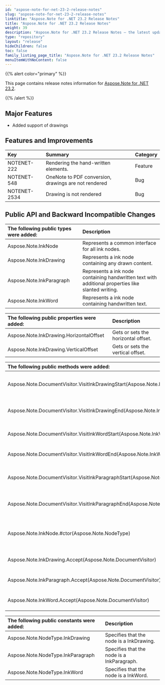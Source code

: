 ```yaml
---
id: "aspose-note-for-net-23-2-release-notes"
slug: "aspose-note-for-net-23-2-release-notes"
linktitle: "Aspose.Note for .NET 23.2 Release Notes"
title: "Aspose.Note for .NET 23.2 Release Notes"
weight: 39
description: "Aspose.Note for .NET 23.2 Release Notes – the latest updates and fixes."
type: "repository"
layout: "release"
hideChildren: false
toc: false
family_listing_page_title: "Aspose.Note for .NET 23.2 Release Notes"
menuItemWithNoContent: false
---
```


{{% alert color="primary" %}} 

This page contains release notes information for [Aspose.Note for .NET 23.2](https://releases.aspose.com/note/net/new-releases/aspose.note-for-.net-23.2/).

{{% /alert %}} 

## **Major Features**
- Added support of drawings

## **Features and Improvements**

|**Key**|**Summary**|**Category**|
| :- | :- | :- |
|NOTENET-222|Rendering the hand-written elements.|Feature|
|NOTENET-548|OneNote to PDF conversion, drawings are not rendered|Bug|
|NOTENET-2534|Drawing is not rendered|Bug|

## **Public API and Backward Incompatible Changes**

|**The following public types were added:**|**Description**|
| :- | :- |
|Aspose.Note.InkNode|Represents a common interface for all ink nodes.|
|Aspose.Note.InkDrawing|Represents a ink node containing any drawn content.|
|Aspose.Note.InkParagraph|Represents a ink node containing handwritten text with additional properties like slanted writing.|
|Aspose.Note.InkWord|Represents a ink node containing handwritten text.|

|**The following public properties were added:**|**Description**|
| :- | :- |
|Aspose.Note.InkDrawing.HorizontalOffset|Gets or sets the horizontal offset.|
|Aspose.Note.InkDrawing.VerticalOffset|Gets or sets the vertical offset.|

|**The following public methods were added:**|**Description**|
| :- | :- |
|Aspose.Note.DocumentVisitor.VisitInkDrawingStart(Aspose.Note.InkDrawing)|Start to visit the InkDrawing node.|
|Aspose.Note.DocumentVisitor.VisitInkDrawingEnd(Aspose.Note.InkDrawing)|End to visit the InkDrawing node.|
|Aspose.Note.DocumentVisitor.VisitInkWordStart(Aspose.Note.InkWord)|Start to visit the InkWord node.|
|Aspose.Note.DocumentVisitor.VisitInkWordEnd(Aspose.Note.InkWord)|End to visit the InkWord node.|
|Aspose.Note.DocumentVisitor.VisitInkParagraphStart(Aspose.Note.InkParagraph)|Start to visit the InkParagraph node.|
|Aspose.Note.DocumentVisitor.VisitInkParagraphEnd(Aspose.Note.InkParagraph)|End to visit the InkParagraph node.|
|Aspose.Note.InkNode.#ctor(Aspose.Note.NodeType)|Initializes a new instance of the InkNode class.|
|Aspose.Note.InkDrawing.Accept(Aspose.Note.DocumentVisitor)|Accepts the visitor of the node.|
|Aspose.Note.InkParagraph.Accept(Aspose.Note.DocumentVisitor)|Accepts the visitor of the node.|
|Aspose.Note.InkWord.Accept(Aspose.Note.DocumentVisitor)|Accepts the visitor of the node.|

|**The following public constants were added:**|**Description**|
| :- | :- |
|Aspose.Note.NodeType.InkDrawing|Specifies that the node is a InkDrawing.|
|Aspose.Note.NodeType.InkParagraph|Specifies that the node is a InkParagraph.|
|Aspose.Note.NodeType.InkWord|Specifies that the node is a InkWord.|

